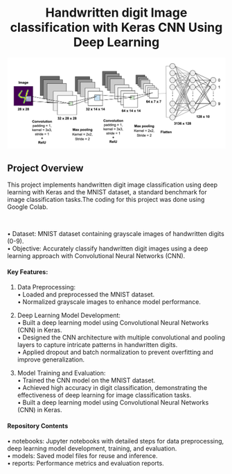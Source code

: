 <h1 align="center">Handwritten digit Image classification with Keras CNN Using Deep Learning</h1>
<p align="center">
<img src="Image.png">


## Project Overview
This project implements handwritten digit image classification using deep learning with Keras and the MNIST dataset, a standard benchmark for image classification tasks.The coding for this project was done using Google Colab.

<br>

• Dataset: MNIST dataset containing grayscale images of handwritten digits (0-9).<br>
• Objective: Accurately classify handwritten digit images using a deep learning approach with Convolutional Neural Networks (CNN).<br>

#### Key Features:<br>
1) Data Preprocessing:<br>
   • Loaded and preprocessed the MNIST dataset.<br>
   • Normalized grayscale images to enhance model performance.<br>
   
2) Deep Learning Model Development:<br>
   • Built a deep learning model using Convolutional Neural Networks (CNN) in Keras.<br>
   • Designed the CNN architecture with multiple convolutional and pooling layers to capture intricate patterns in handwritten digits.<br>
   • Applied dropout and batch normalization to prevent overfitting and improve generalization.<br>

3) Model Training and Evaluation:<br>
   • Trained the CNN model on the MNIST dataset.<br>
   • Achieved high accuracy in digit classification, demonstrating the effectiveness of deep learning for image classification tasks.<br>
   • Built a deep learning model using Convolutional Neural Networks (CNN) in Keras.<br>



#### Repository Contents<br>
• notebooks: Jupyter notebooks with detailed steps for data preprocessing, deep learning model development, training, and evaluation.<br>
• models: Saved model files for reuse and inference.<br>
• reports: Performance metrics and evaluation reports.<br>

